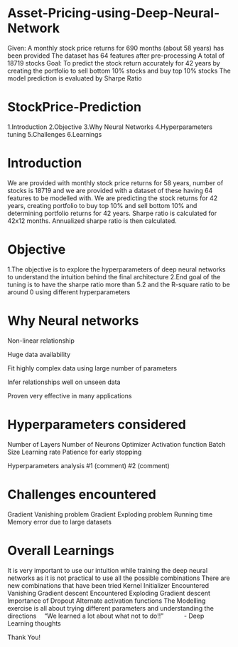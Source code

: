 # Asset-Pricing-using-Deep-Neural-Network
Given: A monthly stock price returns for 690 months (about 58 years) has been provided The dataset has 64 features after pre-processing A total of 18719 stocks  Goal: To predict the stock return accurately for 42 years by creating the portfolio to sell bottom 10% stocks and buy top 10% stocks The model prediction is evaluated by Sharpe Ratio

# StockPrice-Prediction
1.Introduction
2.Objective
3.Why Neural Networks
4.Hyperparameters tuning
5.Challenges
6.Learnings
# Introduction
We are provided with monthly stock price returns for 58 years, number of stocks is 18719 and we are provided with a dataset of these having 64 features to be modelled with. We are predicting the stock returns for 42 years, creating portfolio to buy top 10% and sell bottom 10% and determining portfolio returns for 42 years. Sharpe ratio is calculated for 42x12 months. Annualized sharpe ratio is then calculated.

# Objective
1.The objective is to explore the hyperparameters of deep neural networks to understand the intuition behind the final architecture 2.End goal of the tuning is to have the sharpe ratio more than 5.2 and the R-square ratio to be around 0 using different hyperparameters

# Why Neural networks
Non-linear relationship

Huge data availability

Fit highly complex data using large number of parameters

Infer relationships well on unseen data

Proven very effective in many applications

# Hyperparameters considered
Number of Layers Number of Neurons Optimizer Activation function Batch Size Learning rate Patience for early stopping

Hyperparameters analysis
#1 (comment) #2 (comment)

# Challenges encountered
Gradient Vanishing problem Gradient Exploding problem Running time Memory error due to large datasets

# Overall Learnings
It is very important to use our intuition while training the deep neural networks as it is not practical to use all the possible combinations There are new combinations that have been tried Kernel Initializer Encountered Vanishing Gradient descent Encountered Exploding Gradient descent Importance of Dropout Alternate activation functions The Modelling exercise is all about trying different parameters and understanding the directions  “We learned a lot about what not to do!!”    - Deep Learning thoughts

Thank You!
